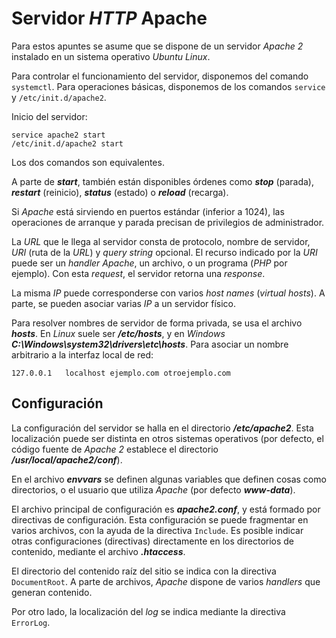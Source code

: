 # Servidor *HTTP* Apache

Para estos apuntes se asume que se dispone de un servidor *Apache 2* instalado en un sistema operativo *Ubuntu Linux*.

Para controlar el funcionamiento del servidor, disponemos del comando `systemctl`. Para operaciones básicas, disponemos de los comandos `service` y `/etc/init.d/apache2`.

Inicio del servidor:

```
service apache2 start
/etc/init.d/apache2 start
```

Los dos comandos son equivalentes.

A parte de ***start***, también están disponibles órdenes como ***stop*** (parada), ***restart*** (reinicio), ***status*** (estado) o ***reload*** (recarga).

Si *Apache* está sirviendo en puertos estándar (inferior a 1024), las operaciones de arranque y parada precisan de privilegios de administrador.

La *URL* que le llega al servidor consta de protocolo, nombre de servidor, *URI* (ruta de la *URL*) y *query string* opcional. El recurso indicado por la *URI* puede ser un *handler Apache*, un archivo, o un programa (*PHP* por ejemplo). Con esta *request*, el servidor retorna una *response*.

La misma *IP* puede corresponderse con varios *host names* (*virtual hosts*). A parte, se pueden asociar varias *IP* a un servidor físico.

Para resolver nombres de servidor de forma privada, se usa el archivo ***hosts***. En *Linux* suele ser ***/etc/hosts***, y en *Windows* ***C:\\Windows\\system32\\drivers\\etc\\hosts***. Para asociar un nombre arbitrario a la interfaz local de red:

```
127.0.0.1   localhost ejemplo.com otroejemplo.com
```

## Configuración

La configuración del servidor se halla en el directorio ***/etc/apache2***. Esta localización puede ser distinta en otros sistemas operativos (por defecto, el código fuente de *Apache 2* establece el directorio ***/usr/local/apache2/conf***).

En el archivo ***envvars*** se definen algunas variables que definen cosas como directorios, o el usuario que utiliza *Apache* (por defecto ***www-data***).

El archivo principal de configuración es ***apache2.conf***, y está formado por directivas de configuración. Esta configuración se puede fragmentar en varios archivos, con la ayuda de la directiva `Include`. Es posible indicar otras configuraciones (directivas) directamente en los directorios de contenido, mediante el archivo ***.htaccess***.

El directorio del contenido raíz del sitio se indica con la directiva `DocumentRoot`. A parte de archivos, *Apache* dispone de varios *handlers* que generan contenido.

Por otro lado, la localización del *log* se indica mediante la directiva `ErrorLog`.
